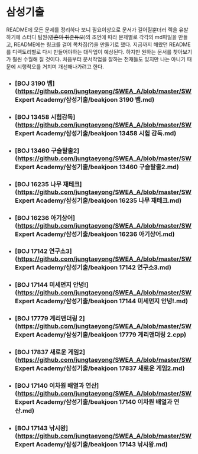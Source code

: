 # 삼성기출

README에 모든 문제를 정리하다 보니 필요이상으로 문서가 길어질뿐더러 렉을 유발하기에 스터디 팀원(~~영혼의 취준듀오~~)의 조언에 따라 문제별로 각각의 md파일을 만들고, README에는 링크를 걸어 목차집(?)을 만들기로 했다. 지금까지 해왔던 README를 디렉토리별로 다시 만들어야하는 대작업이 예상된다. 하지만 원하는 문서를 찾아보기가 훨씬 수월해 질 것이다. 처음부터 문서작업을 잘하는 천재들도 있지만 나는 아니기 때문에 시행착오를 거치며 개선해나가려고 한다. 



- ### [BOJ 3190 뱀](https://github.com/jungtaeyong/SWEA_A/blob/master/SW Expert Academy/삼성기출/beakjoon 3190 뱀.md)

- ### [BOJ 13458 시험감독](https://github.com/jungtaeyong/SWEA_A/blob/master/SW Expert Academy/삼성기출/beakjoon 13458 시험 감독.md)

- ### [BOJ 13460 구슬탈출2](https://github.com/jungtaeyong/SWEA_A/blob/master/SW Expert Academy/삼성기출/beakjoon 13460 구슬탈출2.md) 

- ### [BOJ 16235 나무 재테크](https://github.com/jungtaeyong/SWEA_A/blob/master/SW Expert Academy/삼성기출/beakjoon 16235 나무 재테크.md) 

- ### [BOJ 16236 아기상어](https://github.com/jungtaeyong/SWEA_A/blob/master/SW Expert Academy/삼성기출/beakjoon 16236 아기상어.md) 

- ### [BOJ 17142 연구소3](https://github.com/jungtaeyong/SWEA_A/blob/master/SW Expert Academy/삼성기출/beakjoon 17142 연구소3.md) 

- ### [BOJ 17144 미세먼지 안녕!](https://github.com/jungtaeyong/SWEA_A/blob/master/SW Expert Academy/삼성기출/beakjoon 17144 미세먼지 안녕!.md) 

- ### [BOJ 17779 게리맨더링 2](https://github.com/jungtaeyong/SWEA_A/blob/master/SW Expert Academy/삼성기출/beakjoon 17779 게리맨더링 2.cpp) 

- ### [BOJ 17837 새로운 게임2](https://github.com/jungtaeyong/SWEA_A/blob/master/SW Expert Academy/삼성기출/beakjoon 17837 새로운 게임2.md) 

- ### [BOJ 17140 이차원 배열과 연산](https://github.com/jungtaeyong/SWEA_A/blob/master/SW Expert Academy/삼성기출/beakjoon 17140 이차원 배열과 연산.md) 

- ### [BOJ 17143 낚시왕](https://github.com/jungtaeyong/SWEA_A/blob/master/SW Expert Academy/삼성기출/beakjoon 17143 낚시왕.md)

  

